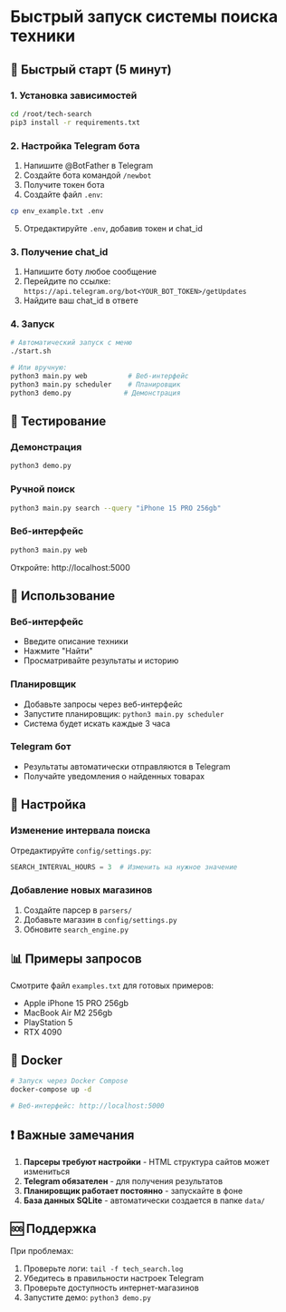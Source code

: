 # Быстрый запуск системы поиска техники

## 🚀 Быстрый старт (5 минут)

### 1. Установка зависимостей
```bash
cd /root/tech-search
pip3 install -r requirements.txt
```

### 2. Настройка Telegram бота
1. Напишите @BotFather в Telegram
2. Создайте бота командой `/newbot`
3. Получите токен бота
4. Создайте файл `.env`:
```bash
cp env_example.txt .env
```
5. Отредактируйте `.env`, добавив токен и chat_id

### 3. Получение chat_id
1. Напишите боту любое сообщение
2. Перейдите по ссылке: `https://api.telegram.org/bot<YOUR_BOT_TOKEN>/getUpdates`
3. Найдите ваш chat_id в ответе

### 4. Запуск
```bash
# Автоматический запуск с меню
./start.sh

# Или вручную:
python3 main.py web          # Веб-интерфейс
python3 main.py scheduler    # Планировщик
python3 demo.py             # Демонстрация
```

## 🎯 Тестирование

### Демонстрация
```bash
python3 demo.py
```

### Ручной поиск
```bash
python3 main.py search --query "iPhone 15 PRO 256gb"
```

### Веб-интерфейс
```bash
python3 main.py web
```
Откройте: http://localhost:5000

## 📱 Использование

### Веб-интерфейс
- Введите описание техники
- Нажмите "Найти"
- Просматривайте результаты и историю

### Планировщик
- Добавьте запросы через веб-интерфейс
- Запустите планировщик: `python3 main.py scheduler`
- Система будет искать каждые 3 часа

### Telegram бот
- Результаты автоматически отправляются в Telegram
- Получайте уведомления о найденных товарах

## 🔧 Настройка

### Изменение интервала поиска
Отредактируйте `config/settings.py`:
```python
SEARCH_INTERVAL_HOURS = 3  # Изменить на нужное значение
```

### Добавление новых магазинов
1. Создайте парсер в `parsers/`
2. Добавьте магазин в `config/settings.py`
3. Обновите `search_engine.py`

## 📊 Примеры запросов

Смотрите файл `examples.txt` для готовых примеров:
- Apple iPhone 15 PRO 256gb
- MacBook Air M2 256gb
- PlayStation 5
- RTX 4090

## 🐳 Docker

```bash
# Запуск через Docker Compose
docker-compose up -d

# Веб-интерфейс: http://localhost:5000
```

## ❗ Важные замечания

1. **Парсеры требуют настройки** - HTML структура сайтов может измениться
2. **Telegram обязателен** - для получения результатов
3. **Планировщик работает постоянно** - запускайте в фоне
4. **База данных SQLite** - автоматически создается в папке `data/`

## 🆘 Поддержка

При проблемах:
1. Проверьте логи: `tail -f tech_search.log`
2. Убедитесь в правильности настроек Telegram
3. Проверьте доступность интернет-магазинов
4. Запустите демо: `python3 demo.py`



